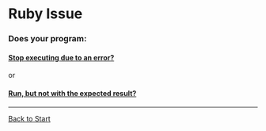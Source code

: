 # Ruby Issue

### Does your program:

#### [Stop executing due to an error?](stop/stop.md)

or

#### [Run, but not with the expected result?](run/run.md)

---
[Back to Start](https://github.com/bitmakerlabs/debugging-guide/blob/master/README.md)
